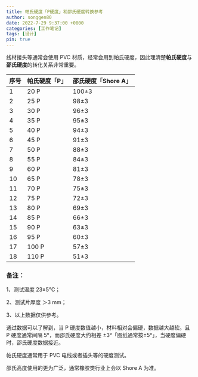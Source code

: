 ```yaml
---
title: 帕氏硬度「P硬度」和邵氏硬度转换参考
author: songgen80
date: 2022-7-29 9:37:00 +0800
categories: [工作笔记]
tags: [设计]
pin: true
---
```


线材接头等通常会使用 PVC 材质，经常会用到帕氏硬度，因此理清楚**帕氏硬度**与**邵氏硬度**的转化关系非常重要。

| 序号 | 帕氏硬度「P」 | 邵氏硬度「Shore A」 |
| ---- | ------------- | ------------------- |
| 1    | 20 P          | 100±3               |
| 2    | 25 P          | 98±3                |
| 3    | 30 P          | 96±3                |
| 4    | 35 P          | 95±3                |
| 5    | 40 P          | 94±3                |
| 6    | 45 P          | 91±3                |
| 7    | 50 P          | 88±3                |
| 8    | 55 P          | 84±3                |
| 9    | 60 P          | 81±3                |
| 10   | 65 P          | 78±3                |
| 11   | 70 P          | 75±3                |
| 12   | 75 P          | 72±3                |
| 13   | 80 P          | 69±3                |
| 14   | 85 P          | 66±3                |
| 15   | 90 P          | 63±3                |
| 16   | 95 P          | 60±3                |
| 17   | 100 P         | 57±3                |
| 18   | 110 P         | 51±3                |

### 备注：

1、测试温度 23±5℃；

2、测试片厚度 ＞3 mm；

3、以上数据仅供参考。



通过数据可以了解到，当 P 硬度数值越小，材料相对会偏硬，数据越大越软。且 P 硬度通常间隔 5°，而邵氏硬度大约相差 ±3°「图纸通常按±5°」，当硬度偏硬时，邵氏硬度数据接近。

帕氏硬度通常用于 PVC 电线或者插头等的硬度测试。

邵氏高度使用的更为广泛，通常橡胶类行业上会以 Shore A 为准。